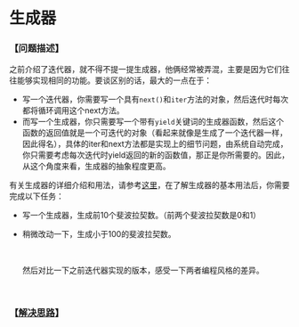 # 生成器
### 【问题描述】

之前介绍了迭代器，就不得不提一提生成器，他俩经常被弄混，主要是因为它们往往能够实现相同的功能。要谈区别的话，最大的一点在于：

* 写一个迭代器，你需要写一个具有`next()`和`iter`方法的对象，然后迭代时每次都将循环调用这个next方法。
* 而写一个生成器，你只需要写一个带有`yield`关键词的生成器函数，然后这个函数的返回值就是一个可迭代的对象（看起来就像是生成了一个迭代器一样，因此得名），具体的iter和next方法都是实现上的细节问题，由系统自动完成，你只需要考虑每次迭代时yield返回的新的函数值，那正是你所需要的。因此，从这个角度来看，生成器的抽象程度更高。

有关生成器的详细介绍和用法，请参考[这里](https://wiki.python.org/moin/Generators)，在了解生成器的基本用法后，你需要完成以下任务：

* 写一个生成器，生成前10个斐波拉契数。（前两个斐波拉契数是0和1）

* 稍微改动一下，生成小于100的斐波拉契数。

  ​

  然后对比一下之前迭代器实现的版本，感受一下两者编程风格的差异。

  ​

### 【[解决思路](solution.md)】

